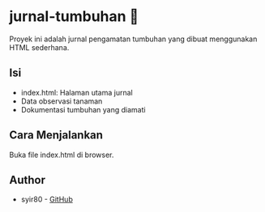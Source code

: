 # jurnal-tumbuhan 🌿

Proyek ini adalah jurnal pengamatan tumbuhan yang dibuat menggunakan HTML sederhana.

## Isi

- index.html: Halaman utama jurnal
- Data observasi tanaman
- Dokumentasi tumbuhan yang diamati

## Cara Menjalankan

Buka file index.html di browser.

## Author

- syir80 - [GitHub](https://github.com/syir80)
